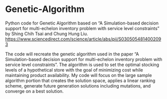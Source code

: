 # Genetic-Algorithm
Python code for Genetic Algorithm based on “A Simulation-based decision support for multi-echelon inventory problem with service level constraints” by Shing Chih Tsai and Chung Hung Liu. 
https://www.sciencedirect.com/science/article/abs/pii/S0305054814002093

The code will recreate the genetic algorithm used in the paper “A Simulation-based decision support for multi-echelon inventory problem with service level constraints”. The algorithm is used to set the optimal stocking levels of a hypothetical store with the goal of minimizing cost while maintaining product availability. My code will focus on the large sample algorithm portion that creates the solution space, applies a linear ranking scheme, generate future generation solutions including mutations, and converge on a best solution.
